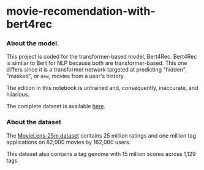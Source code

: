 # movie-recomendation-with-bert4rec

### About the model.
This project is coded for the transformer-based model, Bert4Rec. Bert4Rec is similar to Bert for NLP because both are transformer-based. This one differs since it is a transformer network targeted at predicting "hidden", "masked", or `new`, movies from a user's history.

The edition in this notebook is untrained and, consequently, inaccurate, and hilarious.

The complete dataset is available [here](https://grouplens.org/datasets/movielens/25m/).

### About the dataset 
The [MovieLens-25m dataset](https://grouplens.org/datasets/movielens/25m/) contains 25 million ratings and one million tag applications on 62,000 movies by 162,000 users.

This dataset also contains a tag genome with 15 million scores across 1,129 tags.

